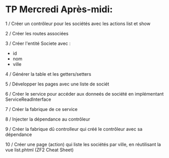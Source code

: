 TP Mercredi Après-midi:
=====================

1 / Créer un contrôleur pour les sociétés avec les actions list et show

2 / Créer les routes associées


3 / Créer l'entité Societe avec :
- id
- nom
- ville

4 / Générer la table et les getters/setters

5 / Développer les pages avec une liste de sociét

6 / Créer le service pour accéder aux donneés de société en implémentant ServiceReadInterface

7 / Créer la fabrique de ce service

8 / Injecter la dépendance au contrôleur

9 / Créer la fabrique dû controlleur qui créé le contrôleur avec sa dépendance

10 / Créer une page (action) qui liste les sociétés par ville, en réutilisant la vue list.phtml (ZF2 Cheat Sheet)